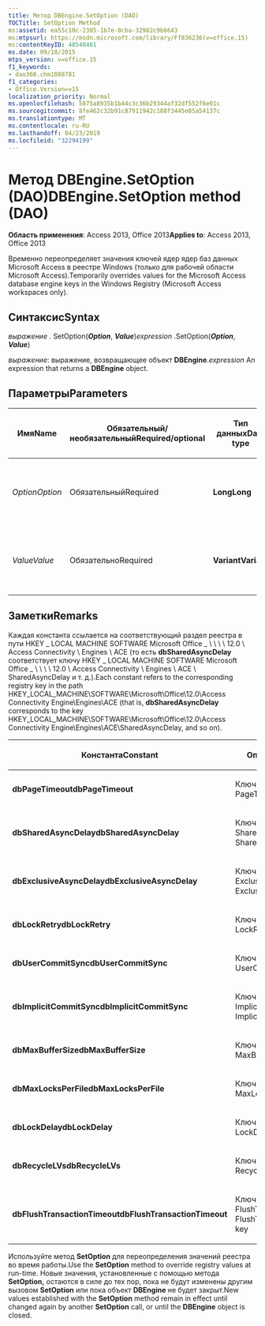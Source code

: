 ```yaml
---
title: Метод DBEngine.SetOption (DAO)
TOCTitle: SetOption Method
ms:assetid: ea55c10c-2385-1b7e-0cba-32982c9b6643
ms:mtpsurl: https://msdn.microsoft.com/library/Ff836236(v=office.15)
ms:contentKeyID: 48548461
ms.date: 09/18/2015
mtps_version: v=office.15
f1_keywords:
- dao360.chm1088781
f1_categories:
- Office.Version=v15
localization_priority: Normal
ms.openlocfilehash: 5875a8935b1b44c3c36b29344af32df552f6e01c
ms.sourcegitcommit: 8fe462c32b91c87911942c188f3445e85a54137c
ms.translationtype: MT
ms.contentlocale: ru-RU
ms.lasthandoff: 04/23/2019
ms.locfileid: "32294199"
---
```

# <a name="dbenginesetoption-method-dao"></a><span data-ttu-id="c94b9-102">Метод DBEngine.SetOption (DAO)</span><span class="sxs-lookup"><span data-stu-id="c94b9-102">DBEngine.SetOption method (DAO)</span></span>

<span data-ttu-id="c94b9-103">**Область применения**: Access 2013, Office 2013</span><span class="sxs-lookup"><span data-stu-id="c94b9-103">**Applies to**: Access 2013, Office 2013</span></span>

<span data-ttu-id="c94b9-104">Временно переопределяет значения ключей ядер ядер баз данных Microsoft Access в реестре Windows (только для рабочей области Microsoft Access).</span><span class="sxs-lookup"><span data-stu-id="c94b9-104">Temporarily overrides values for the Microsoft Access database engine keys in the Windows Registry (Microsoft Access workspaces only).</span></span>

## <a name="syntax"></a><span data-ttu-id="c94b9-105">Синтаксис</span><span class="sxs-lookup"><span data-stu-id="c94b9-105">Syntax</span></span>

<span data-ttu-id="c94b9-106">*выражение .* SetOption(***Option***, ***Value***)</span><span class="sxs-lookup"><span data-stu-id="c94b9-106">*expression* .SetOption(***Option***, ***Value***)</span></span>

<span data-ttu-id="c94b9-107">*выражение*: выражение, возвращающее объект **DBEngine**.</span><span class="sxs-lookup"><span data-stu-id="c94b9-107">*expression* An expression that returns a **DBEngine** object.</span></span>

## <a name="parameters"></a><span data-ttu-id="c94b9-108">Параметры</span><span class="sxs-lookup"><span data-stu-id="c94b9-108">Parameters</span></span>

<table>
<colgroup>
<col style="width: 25%" />
<col style="width: 25%" />
<col style="width: 25%" />
<col style="width: 25%" />
</colgroup>
<thead>
<tr class="header">
<th><p><span data-ttu-id="c94b9-109">Имя</span><span class="sxs-lookup"><span data-stu-id="c94b9-109">Name</span></span></p></th>
<th><p><span data-ttu-id="c94b9-110">Обязательный/необязательный</span><span class="sxs-lookup"><span data-stu-id="c94b9-110">Required/optional</span></span></p></th>
<th><p><span data-ttu-id="c94b9-111">Тип данных</span><span class="sxs-lookup"><span data-stu-id="c94b9-111">Data type</span></span></p></th>
<th><p><span data-ttu-id="c94b9-112">Описание</span><span class="sxs-lookup"><span data-stu-id="c94b9-112">Description</span></span></p></th>
</tr>
</thead>
<tbody>
<tr class="odd">
<td><p><span data-ttu-id="c94b9-113"><em>Option</em></span><span class="sxs-lookup"><span data-stu-id="c94b9-113"><em>Option</em></span></span></p></td>
<td><p><span data-ttu-id="c94b9-114">Обязательный</span><span class="sxs-lookup"><span data-stu-id="c94b9-114">Required</span></span></p></td>
<td><p><span data-ttu-id="c94b9-115"><strong>Long</strong></span><span class="sxs-lookup"><span data-stu-id="c94b9-115"><strong>Long</strong></span></span></p></td>
<td><p><span data-ttu-id="c94b9-116">Константа, как описано в примечах.</span><span class="sxs-lookup"><span data-stu-id="c94b9-116">A constant as described in Remarks.</span></span></p></td>
</tr>
<tr class="even">
<td><p><span data-ttu-id="c94b9-117"><em>Value</em></span><span class="sxs-lookup"><span data-stu-id="c94b9-117"><em>Value</em></span></span></p></td>
<td><p><span data-ttu-id="c94b9-118">Обязательно</span><span class="sxs-lookup"><span data-stu-id="c94b9-118">Required</span></span></p></td>
<td><p><span data-ttu-id="c94b9-119"><strong>Variant</strong></span><span class="sxs-lookup"><span data-stu-id="c94b9-119"><strong>Variant</strong></span></span></p></td>
<td><p><span data-ttu-id="c94b9-120">Значение, которое вы хотите установить.</span><span class="sxs-lookup"><span data-stu-id="c94b9-120">The value that you want to set option to.</span></span></p></td>
</tr>
</tbody>
</table>


## <a name="remarks"></a><span data-ttu-id="c94b9-121">Заметки</span><span class="sxs-lookup"><span data-stu-id="c94b9-121">Remarks</span></span>

<span data-ttu-id="c94b9-122">Каждая константа ссылается на соответствующий раздел реестра в пути HKEY \_ LOCAL MACHINE SOFTWARE Microsoft Office \_ \\ \\ \\ \\ 12.0 \\ Access Connectivity \\ Engines \\ ACE (то есть **dbSharedAsyncDelay** соответствует ключу HKEY \_ LOCAL MACHINE SOFTWARE Microsoft Office \_ \\ \\ \\ \\ 12.0 \\ Access Connectivity \\ Engines \\ ACE \\ SharedAsyncDelay и т. д.).</span><span class="sxs-lookup"><span data-stu-id="c94b9-122">Each constant refers to the corresponding registry key in the path HKEY\_LOCAL\_MACHINE\\SOFTWARE\\Microsoft\\Office\\12.0\\Access Connectivity Engine\\Engines\\ACE (that is, **dbSharedAsyncDelay** corresponds to the key HKEY\_LOCAL\_MACHINE\\SOFTWARE\\Microsoft\\Office\\12.0\\Access Connectivity Engine\\Engines\\ACE\\SharedAsyncDelay, and so on).</span></span>

<table>
<colgroup>
<col style="width: 50%" />
<col style="width: 50%" />
</colgroup>
<thead>
<tr class="header">
<th><p><span data-ttu-id="c94b9-123">Константа</span><span class="sxs-lookup"><span data-stu-id="c94b9-123">Constant</span></span></p></th>
<th><p><span data-ttu-id="c94b9-124">Описание</span><span class="sxs-lookup"><span data-stu-id="c94b9-124">Description</span></span></p></th>
</tr>
</thead>
<tbody>
<tr class="odd">
<td><p><span data-ttu-id="c94b9-125"><strong>dbPageTimeout</strong></span><span class="sxs-lookup"><span data-stu-id="c94b9-125"><strong>dbPageTimeout</strong></span></span></p></td>
<td><p><span data-ttu-id="c94b9-126">Ключ PageTimeout</span><span class="sxs-lookup"><span data-stu-id="c94b9-126">The PageTimeout key</span></span></p></td>
</tr>
<tr class="even">
<td><p><span data-ttu-id="c94b9-127"><strong>dbSharedAsyncDelay</strong></span><span class="sxs-lookup"><span data-stu-id="c94b9-127"><strong>dbSharedAsyncDelay</strong></span></span></p></td>
<td><p><span data-ttu-id="c94b9-128">Ключ SharedAsyncDelay</span><span class="sxs-lookup"><span data-stu-id="c94b9-128">The SharedAsyncDelay key</span></span></p></td>
</tr>
<tr class="odd">
<td><p><span data-ttu-id="c94b9-129"><strong>dbExclusiveAsyncDelay</strong></span><span class="sxs-lookup"><span data-stu-id="c94b9-129"><strong>dbExclusiveAsyncDelay</strong></span></span></p></td>
<td><p><span data-ttu-id="c94b9-130">Ключ ExclusiveAsyncDelay</span><span class="sxs-lookup"><span data-stu-id="c94b9-130">The ExclusiveAsyncDelay key</span></span></p></td>
</tr>
<tr class="even">
<td><p><span data-ttu-id="c94b9-131"><strong>dbLockRetry</strong></span><span class="sxs-lookup"><span data-stu-id="c94b9-131"><strong>dbLockRetry</strong></span></span></p></td>
<td><p><span data-ttu-id="c94b9-132">Ключ LockRetry</span><span class="sxs-lookup"><span data-stu-id="c94b9-132">The LockRetry key</span></span></p></td>
</tr>
<tr class="odd">
<td><p><span data-ttu-id="c94b9-133"><strong>dbUserCommitSync</strong></span><span class="sxs-lookup"><span data-stu-id="c94b9-133"><strong>dbUserCommitSync</strong></span></span></p></td>
<td><p><span data-ttu-id="c94b9-134">Ключ UserCommitSync</span><span class="sxs-lookup"><span data-stu-id="c94b9-134">The UserCommitSync key</span></span></p></td>
</tr>
<tr class="even">
<td><p><span data-ttu-id="c94b9-135"><strong>dbImplicitCommitSync</strong></span><span class="sxs-lookup"><span data-stu-id="c94b9-135"><strong>dbImplicitCommitSync</strong></span></span></p></td>
<td><p><span data-ttu-id="c94b9-136">Ключ ImplicitCommitSync</span><span class="sxs-lookup"><span data-stu-id="c94b9-136">The ImplicitCommitSync key</span></span></p></td>
</tr>
<tr class="odd">
<td><p><span data-ttu-id="c94b9-137"><strong>dbMaxBufferSize</strong></span><span class="sxs-lookup"><span data-stu-id="c94b9-137"><strong>dbMaxBufferSize</strong></span></span></p></td>
<td><p><span data-ttu-id="c94b9-138">Ключ MaxBufferSize</span><span class="sxs-lookup"><span data-stu-id="c94b9-138">The MaxBufferSize key</span></span></p></td>
</tr>
<tr class="even">
<td><p><span data-ttu-id="c94b9-139"><strong>dbMaxLocksPerFile</strong></span><span class="sxs-lookup"><span data-stu-id="c94b9-139"><strong>dbMaxLocksPerFile</strong></span></span></p></td>
<td><p><span data-ttu-id="c94b9-140">Ключ MaxLocksPerFile</span><span class="sxs-lookup"><span data-stu-id="c94b9-140">The MaxLocksPerFile key</span></span></p></td>
</tr>
<tr class="odd">
<td><p><span data-ttu-id="c94b9-141"><strong>dbLockDelay</strong></span><span class="sxs-lookup"><span data-stu-id="c94b9-141"><strong>dbLockDelay</strong></span></span></p></td>
<td><p><span data-ttu-id="c94b9-142">Ключ LockDelay</span><span class="sxs-lookup"><span data-stu-id="c94b9-142">The LockDelay key</span></span></p></td>
</tr>
<tr class="even">
<td><p><span data-ttu-id="c94b9-143"><strong>dbRecycleLVs</strong></span><span class="sxs-lookup"><span data-stu-id="c94b9-143"><strong>dbRecycleLVs</strong></span></span></p></td>
<td><p><span data-ttu-id="c94b9-144">Ключ RecycleLVs</span><span class="sxs-lookup"><span data-stu-id="c94b9-144">The RecycleLVs key</span></span></p></td>
</tr>
<tr class="odd">
<td><p><span data-ttu-id="c94b9-145"><strong>dbFlushTransactionTimeout</strong></span><span class="sxs-lookup"><span data-stu-id="c94b9-145"><strong>dbFlushTransactionTimeout</strong></span></span></p></td>
<td><p><span data-ttu-id="c94b9-146">Ключ FlushTransactionTimeout</span><span class="sxs-lookup"><span data-stu-id="c94b9-146">The FlushTransactionTimeout key</span></span></p></td>
</tr>
</tbody>
</table>


<span data-ttu-id="c94b9-147">Используйте метод **SetOption** для переопределения значений реестра во время работы.</span><span class="sxs-lookup"><span data-stu-id="c94b9-147">Use the **SetOption** method to override registry values at run-time.</span></span> <span data-ttu-id="c94b9-148">Новые значения, установленные с помощью метода **SetOption,** остаются в силе до тех пор, пока не будут изменены другим вызовом **SetOption** или пока объект **DBEngine** не будет закрыт.</span><span class="sxs-lookup"><span data-stu-id="c94b9-148">New values established with the **SetOption** method remain in effect until changed again by another **SetOption** call, or until the **DBEngine** object is closed.</span></span>

